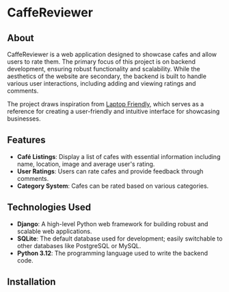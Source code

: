# CaffeReviewer

## About

CaffeReviewer is a web application designed to showcase cafes and allow users to rate them. The primary focus of this project is on backend development, ensuring robust functionality and scalability. While the aesthetics of the website are secondary, the backend is built to handle various user interactions, including adding and viewing ratings and comments.

The project draws inspiration from [Laptop Friendly](https://laptopfriendly.co/), which serves as a reference for creating a user-friendly and intuitive interface for showcasing businesses.

## Features

- **Café Listings**: Display a list of cafes with essential information including name, location, image and average user's rating.
- **User Ratings**: Users can rate cafes and provide feedback through comments.
- **Category System**: Cafes can be rated based on various categories.

## Technologies Used

- **Django**: A high-level Python web framework for building robust and scalable web applications.
- **SQLite**: The default database used for development; easily switchable to other databases like PostgreSQL or MySQL.
- **Python 3.12**: The programming language used to write the backend code.

## Installation
